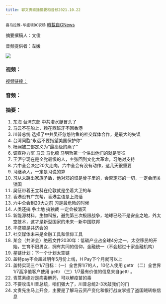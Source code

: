 ```yaml
---
title: 郭文贵直播摘要和音频2021.10.22
---
```

`喜马拉雅-华盛顿DC农场` [轉載自GNews](https://gnews.org/zh-hans/1614683/)

摘要撰稿人：文俊

音频提供者：左媛


![](https://assets.gnews.org/wp-content/uploads/2021/10/Screen-Shot-2021-10-24-at-10.08.39-AM.png)


### 视频：

[视频链接：](https://gtv.org/video/id=6172b02683e948708d05c1b9)

### 音频：

### 摘要：

1. 东海 台湾东部 中共潜水艇冒头了
2. 马云不在船上，赖在西班牙不回香港
3. 川普总统 选择了中共吴征忽悠钓鱼的社交媒体合作，是最大的失误
4. 台湾同胞“永远不要指望美国保护你”
5. 杨澜被二部定义为“最高级的燕子”
6. 调查孙力军 马云 马化腾 马明哲第一个供出他们的就是吴征
7. 王沪宁现在是全党最恨的人，主张回到文化大革命，习绝对支持
8. 六中全会决定20大走向，六中全会有没有动作，这几天很重要
9. 习继承人，一定是习说的算
10. 习从未跳出家族矛盾，他对邓的恨是骨子里的，会否定邓的一切，一定会闭关锁国
11. 吴征带着王立科在伦敦就是坐着大卫的车
12. 香港没有广东帮，香港主语是上海话
13. 六中全会到20大之前 习是最危险的时候
14. 人类还搞 争土地 搞独裁 一定会被消灭
15. 新能源材料，生物科技，避免第三次极限战争，地球已经不是安全之地，外太空技术，这才是新型国家的未来—新中国联邦
16. 华盛顿是共济会的
17. 社交媒体未来是金融工具和信仰工具
18. 某会（共济会）绝密文件2030年：低碳产业占全球4分之一，太空移民的开始，生育不限男女，拥有共同的信仰，金融统一（不会超过十家金融机构）
19. 星链计划：下一个计划太空链
20. 盖特pay不会超过明年5月份上线，H Pay下个月就可以上
21. 盖特实现三个1/7目标：（一）全世界1/7的人，10亿人使用 gettr （二）全世界1/7高净值客户使用 gettr （三）1/7最有价值的信息来自gettr 。
22. 青蒿素绝对是病毒解药，可以解疫苗的毒
23. 不要攻击川普总统，咱们强大了，川普总统2-3次敲我们的门
24. 文贵先生马上开会，主要是了解马云资产变化和银行战友掌握了盗国贼转帐信息
